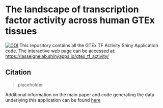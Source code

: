 # The landscape of transcription factor activity across human GTEx tissues
[![DOI](https://zenodo.org/badge/DOI/10.5281/zenodo.8225317.svg)](https://doi.org/10.5281/zenodo.8225317)
This repository contains all the GTEx TF Activity Shiny Application code. The interactive web page can be accessed at: https://lasseignelab.shinyapps.io/gtex_tf_activity/

## Citation 
> placeholder

Additional information on the main paper and code generating the data underlying this application can be found [here](https://github.com/lasseignelab/230323_JW_DiseaseNetworks)
